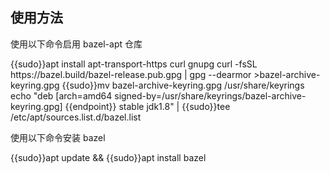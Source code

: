 ## 使用方法

使用以下命令启用 bazel-apt 仓库

<tmpl z-lang="bash">
{{sudo}}apt install apt-transport-https curl gnupg
curl -fsSL https://bazel.build/bazel-release.pub.gpg | gpg --dearmor >bazel-archive-keyring.gpg
{{sudo}}mv bazel-archive-keyring.gpg /usr/share/keyrings
echo "deb [arch=amd64 signed-by=/usr/share/keyrings/bazel-archive-keyring.gpg] {{endpoint}} stable jdk1.8" | {{sudo}}tee /etc/apt/sources.list.d/bazel.list
</tmpl>

使用以下命令安装 bazel

<tmpl z-lang="bash">
{{sudo}}apt update && {{sudo}}apt install bazel
</tmpl>
